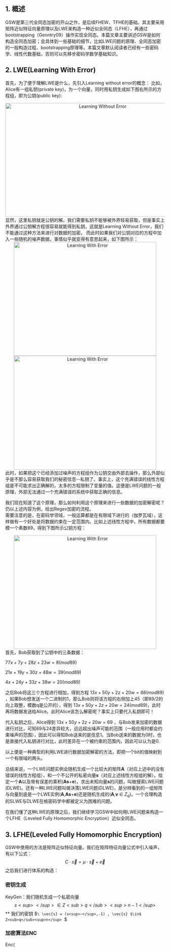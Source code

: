 ## 1. 概述   
   GSW是第三代全同态加密的开山之作，是后续FHEW、TFHE的基础。其主要采用矩阵近似特征向量原理以及LWE来构造一种近似全同态（LFHE），再通过bootstrapping（Genntry09）操作实现全同态。本篇文章主要讲述GSW是如何构造全同态加密；会具体到一些基础的细节，比如LWE问题的原理、全同态加密的一般构造过程、bootstrapping原理等。本篇文章默认阅读者已经有一些密码学、线性代数基础，否则可以先移步密码学数学基础知识。
## 2. LWE(Learning With Error)
   首先，为了便于理解LWE是什么，先引入Learning without error的概念：
   比如，Alice有一组私钥(private key)，为一个向量，同时用私钥生成如下图右所示的方程组，即为公钥(public key):   
<div align = center><img src="https://github.com/Mujt/Privacy-preserving-computing-manual/assets/65994826/c61a0632-3912-43a7-a6fd-ce84b907e128" width="600px" height="360px" alt="Learning Without Error">
   <div align = left>显然，这里私钥就是公钥的解。我们需要私钥不能够被外界轻易获取，但是事实上外界通过公钥解方程很容易就能得到私钥，这就是Learning Without Error，我们不能通过这种方法来进行对数据的加密。
   而此时如果我们对公钥对应的方程中加入一些随机的噪声数据，事情似乎就变得有意思起来，如下图所示：
   <div align = center><img src="https://github.com/Mujt/Privacy-preserving-computing-manual/assets/65994826/2c93d6fe-6aa2-457f-93eb-d49cccfb1347" width="450px" height="360px" alt="Learning With Error">
  <img src="https://github.com/Mujt/Privacy-preserving-computing-manual/assets/65994826/127faf15-5b48-446c-9264-b68ace95ab82" width="450px" height="360px" alt="Learning With Error">
   <div align = left>此时，如果把这个已经添加过噪声的方程组作为公钥交由外部去操作，那么外部似乎是不那么容易获取我们的秘密信息--私钥了。事实上，这个充满错误的线性方程组是不可能求出正确解的，太多的方程限制了变量的值。这便是LWE问题的一般原理，外部无法通过一个充满错误的系统中获取正确的信息。   
      
   我们现在知道了这个原理，那么如何利用这个原理来进行一些数据的加密解密呢？仍以上述内容为例，给出Regev加密的流程。  
   需要注意的是，在密码学领域，一般运算都是在有限域下进行的（伽罗瓦域），这样做有一个好处是将数据约束在一定范围内。比如上述线性方程中，所有数据都要模一个素数89，得到下图所示公钥方程：
   <div align = center><img src="https://github.com/Mujt/Privacy-preserving-computing-manual/assets/65994826/9f35314f-1226-40a6-b815-4ffd30a4f79a" width="450px" height="360px" alt="Learning With Error">
   <div align = left>首先，Bob获取到了公钥中的三条数据：   

$77x+7y+28z+23w=8(mod89)$

$21x+19y+30z+48w=39(mod89)$ 

$4x+24y+33z+38w=20(mod89)$
   
   之后Bob将这三个方程进行相加，得到方程 $13x+50y+2z+20w=68(mod89)$ ，如果Bob想发送一个二进制的1，那么Bob则将该方程的右侧加上45（即89/2的向上取整，模数q是公开的），得到 $13x+50y+2z+20w=24(mod89)$，此时再将数据发送给Alice。此时Alice该怎么解密呢？事实上只要代入私钥即可！

   代入私钥之后，Alice得到 $13x+50y+2z+20w=69$ ，与Bob发来加密的数据进行对比，可知69与24差异较大，远远超出噪声可能的范围（一般应用时都会约束噪声的范围），因此可以得知Bob送来的是信息1。当Bob送来的数据为0时，也是直接代入私钥进行对比，此时差异在一个被约束的范围内，因此可以认为是0.

   以上便是一种典型的利用LWE进行数据加密解密的方法，即把一个bit的值映射到一个有限域的两头。

   总结来说，一个LWE问题实例会随机生成一个比较大的矩阵**A**（对应上述中的没有错误的线性方程组），和一个不公开的私密向量**s**（对应上述线性方程组的解）。给定一个**A**以及带有误差的乘积(**As**+**e**)，求出未知向量**s**的问题，叫做搜索LWE问题(DLWE)。还有一种LWE问题叫做决策LWE问题(DLWE)，是分辨看到的一组矩阵与向量到底是一个LWE实例(**A**,**As**+**e**)还是随机生成的(**A**,**v** $\in$ $Z$<sub>q</sub>)。一个合理构造的SLWE与DLWE在格密码学中都被定义为困难的问题。

   在我们懂了这种LWE的原理之后，我们继续学习GSW中如何用LWE问题来构造一个LFHE（Leveled Fully Homomorphic Encryption）近似全同态。
## 3. LFHE(Leveled Fully Homomorphic Encryption)
   GSW中使用的方法是矩阵近似特征向量。我们在矩阵特征向量公式中引入噪声，有以下公式：
   $$C \cdot \vec{s} = \mu \cdot \vec{s} + \vec{e}$$
   之后我们进行体系的构造：
   ### 密钥生成
   KeyGen：我们随机生成一个私密向量 
   $$s<sup>~</sup> \in Z<sub>q</sub><sup>n-1</sup> $$**
   我们的密钥 $`\ \vec{s} = (s<sup>~</sup>,-1) , \vec{s} $\in$ Z<sub>q</sub><sup>n</sup> `$
   ### 加密算法ENC
   Enc(
